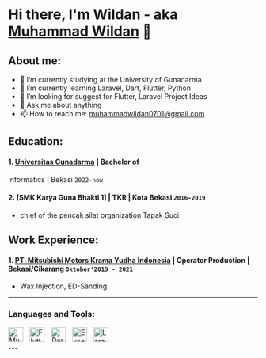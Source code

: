 # Hi there, I'm Wildan - aka [Muhammad Wildan](https://www.instagram.com/projectku___?igsh=dDV1cmp0NzVzeXds) 👋
## About me:
- 🔭 I’m currently studying at the University of Gunadarma
- 🌱 I’m currently learning Laravel, Dart, Flutter, Python
- 🤔 I’m looking for suggest for Flutter, Laravel Project Ideas
- 💬 Ask me about anything
- 📫 How to reach me: muhammadwildan0701@gmail.com

## Education:

#### 1. [Universitas Gunadarma](https://www.gunadarma.ac.id/) | Bachelor of 
informatics | Bekasi `2022-now`

 #### 2. [SMK Karya Guna Bhakti 1] | TKR | Kota Bekasi `2016-2019`
   - chief of the pencak silat organization Tapak Suci

## Work Experience:
#### 1. [PT. Mitsubishi Motors Krama Yudha Indonesia](https://www.mitsubishi-motors.co.id) | Operator Production | Bekasi/Cikarang `Oktober'2019 - 2021`
   - Wax Injection, ED-Sanding.
---

### Languages and Tools:

[<img align="left" alt="MySQL" width="30px" src="https://cdn.jsdelivr.net/gh/devicons/devicon/icons/mysql/mysql-original.svg" style="padding-right:10px;" />][webdev]
[<img align="left" alt="Flutter" width="30px" src="https://storage.googleapis.com/cms-storage-bucket/847ae81f5430402216fd.svg" style="padding-right:10px;" />][webdev]
[<img align="left" alt="Dart" width="30px" src="https://avatars.githubusercontent.com/u/1609975?s=200&v=4" style="padding-right:10px;" />][webdev]
[<img align="left" alt="Excel" width="30px" src="https://is2-ssl.mzstatic.com/image/thumb/Purple126/v4/a8/fd/5a/a8fd5a84-c6f1-355f-3b9f-6e86598efaa3/XCEL.png/1200x630bb.png" style="padding-right:10px;" />][webdev]
[<img align="left" alt="Laravel" width="30px" src="https://laravel.com/img/logomark.min.svg" style="padding-right:0px;" />][webdev]

<br />
<br />
---


[webdev]:https://github.com/Dannnnneeeee
 

